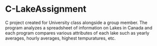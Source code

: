 # C-LakeAssignment
C project created for University class alongside a group member. The program analyzes a spreadsheet of information on Lakes in Canada and each program compares various attributes of each lake such as yearly averages, hourly averages, highest tempuratures, etc. 
